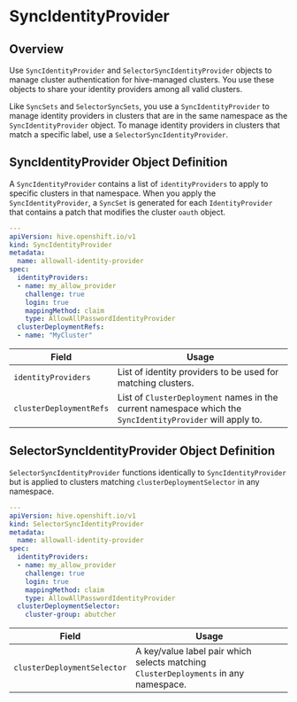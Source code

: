 # SyncIdentityProvider

## Overview

Use `SyncIdentityProvider` and `SelectorSyncIdentityProvider` objects to manage cluster authentication for hive-managed clusters. You use these objects to share your identity providers among all valid clusters.

Like `SyncSets` and `SelectorSyncSets`, you use a `SyncIdentityProvider` to manage identity providers in clusters that are in the same namespace as the `SyncIdentityProvider` object. To manage identity providers in clusters that match a specific label, use a `SelectorSyncIdentityProvider`.

## SyncIdentityProvider Object Definition

A `SyncIdentityProvider` contains a list of `identityProviders` to apply to specific clusters in that namespace. When you apply the `SyncIdentityProvider`, a `SyncSet` is generated for each `IdentityProvider` that contains a patch that modifies the cluster `oauth` object.

```yaml
---
apiVersion: hive.openshift.io/v1
kind: SyncIdentityProvider
metadata:
  name: allowall-identity-provider
spec:
  identityProviders:
  - name: my_allow_provider
    challenge: true
    login: true
    mappingMethod: claim
    type: AllowAllPasswordIdentityProvider
  clusterDeploymentRefs:
  - name: "MyCluster"
```

| Field | Usage |
| ----- | ----- |
| `identityProviders` | List of identity providers to be used for matching clusters. |
| `clusterDeploymentRefs` | List of `ClusterDeployment` names in the current namespace which the `SyncIdentityProvider` will apply to. |

## SelectorSyncIdentityProvider Object Definition

`SelectorSyncIdentityProvider` functions identically to `SyncIdentityProvider` but is applied to clusters matching `clusterDeploymentSelector` in any namespace.

```yaml
---
apiVersion: hive.openshift.io/v1
kind: SelectorSyncIdentityProvider
metadata:
  name: allowall-identity-provider
spec:
  identityProviders:
  - name: my_allow_provider
    challenge: true
    login: true
    mappingMethod: claim
    type: AllowAllPasswordIdentityProvider
  clusterDeploymentSelector:
    cluster-group: abutcher
```

| Field | Usage |
| ----- | ----- |
| `clusterDeploymentSelector` | A key/value label pair which selects matching `ClusterDeployments` in any namespace. |
